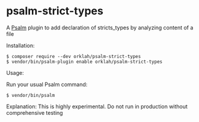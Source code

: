 # psalm-strict-types
A [Psalm](https://github.com/vimeo/psalm) plugin to add declaration of stricts_types by analyzing content of a file

Installation:

```console
$ composer require --dev orklah/psalm-strict-types
$ vendor/bin/psalm-plugin enable orklah/psalm-strict-types
```

Usage:

Run your usual Psalm command:
```console
$ vendor/bin/psalm
```

Explanation:
This is highly experimental. Do not run in production without comprehensive testing
